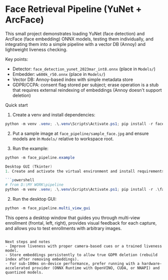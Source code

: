 # Face Retrieval Pipeline (YuNet + ArcFace)

This small project demonstrates loading YuNet (face detection) and ArcFace (face embedding) ONNX models, testing them individually, and integrating them into a simple pipeline with a vector DB (Annoy) and lightweight liveness checking.

Key points:
- Detector: `face_detection_yunet_2023mar_int8.onnx` (place in `Models/`)
- Embedder: `w600k_r50.onnx` (place in `Models/`)
- Vector DB: Annoy-based index with simple metadata store
- GDPR/CCPA: consent flag stored per subject; erase operation is a stub that requires external reindexing of embeddings (Annoy doesn't support deletion)

Quick start
1. Create a venv and install dependencies:

```powershell
python -m venv .venv; .\.venv\Scripts\Activate.ps1; pip install -r face_pipeline\requirements.txt
```

2. Put a sample image at `face_pipeline/sample_face.jpg` and ensure models are in `Models/` relative to workspace root.

3. Run the example:

```powershell
python -m face_pipeline.example

Desktop GUI (Tkinter)
1. Create and activate the virtual environment and install requirements:

```powershell
# from D:\MY WORK\pipeline
python -m venv .venv; .\.venv\Scripts\Activate.ps1; pip install -r .\face_pipeline\requirements.txt
```

2. Run the desktop GUI:

```powershell
python -m face_pipeline.multi_view_gui
```

This opens a desktop window that guides you through multi-view enrollment (frontal, left, right), provides visual feedback for each capture, and allows you to test enrollments with arbitrary images.
```

Next steps and notes
- Improve liveness with proper camera-based cues or a trained liveness model.
- Store embeddings persistently to allow true GDPR deletion (rebuild index after removing embeddings).
- For sub-100ms on-device performance, prefer running with a hardware-accelerated provider (ONNX Runtime with OpenVINO, CUDA, or NNAPI) and quantized models.

